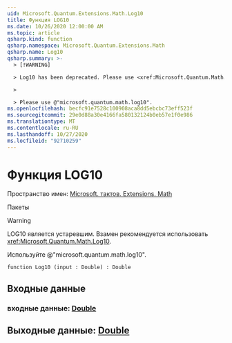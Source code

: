 ```yaml
---
uid: Microsoft.Quantum.Extensions.Math.Log10
title: Функция LOG10
ms.date: 10/26/2020 12:00:00 AM
ms.topic: article
qsharp.kind: function
qsharp.namespace: Microsoft.Quantum.Extensions.Math
qsharp.name: Log10
qsharp.summary: >-
  > [!WARNING]

  > Log10 has been deprecated. Please use <xref:Microsoft.Quantum.Math.Log10> instead.

  >

  > Please use @"microsoft.quantum.math.log10".
ms.openlocfilehash: becfc91e7528c100908aca8dd5ebcbc73eff523f
ms.sourcegitcommit: 29e0d88a30e4166fa580132124b0eb57e1f0e986
ms.translationtype: MT
ms.contentlocale: ru-RU
ms.lasthandoff: 10/27/2020
ms.locfileid: "92710259"
---
```

# <a name="log10-function"></a>Функция LOG10

Пространство имен: [Microsoft. тактов. Extensions. Math](xref:Microsoft.Quantum.Extensions.Math)

Пакеты [](https://nuget.org/packages/)


> [!WARNING]
> LOG10 является устаревшим. Взамен рекомендуется использовать <xref:Microsoft.Quantum.Math.Log10>.
>
> Используйте @"microsoft.quantum.math.log10".



```qsharp
function Log10 (input : Double) : Double
```


## <a name="input"></a>Входные данные

### <a name="input--double"></a>входные данные: [Double](xref:microsoft.quantum.lang-ref.double)





## <a name="output--double"></a>Выходные данные: [Double](xref:microsoft.quantum.lang-ref.double)

